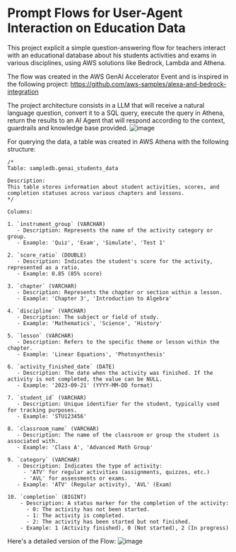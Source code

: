 # Prompt Flows for User-Agent Interaction on Education Data
This project explicit a simple question-answering flow for teachers interact with an educational database about his students activities and exams in various disciplines, using AWS solutions like Bedrock, Lambda and Athena.

The flow was created in the AWS GenAI Accelerator Event and is inspired in the following project: https://github.com/aws-samples/alexa-and-bedrock-integration

The project architecture consists in a LLM that will receive a natural language question, convert it to a SQL query, execute the query in Athena, return the results to an AI Agent that will respond according to the context, guardrails and knowledge base provided.
![image](https://github.com/user-attachments/assets/c22aa887-3b1d-4443-b781-d1069ce7355b)

For querying the data, a table was created in AWS Athena with the following structure:

```
/*
Table: sampledb.genai_students_data

Description:
This table stores information about student activities, scores, and completion statuses across various chapters and lessons.
*/

Columns:

1. `instrument_group` (VARCHAR)
   - Description: Represents the name of the activity category or group.
   - Example: 'Quiz', 'Exam', 'Simulate', 'Test 1'

2. `score_ratio` (DOUBLE)
   - Description: Indicates the student's score for the activity, represented as a ratio.
   - Example: 0.85 (85% score)

3. `chapter` (VARCHAR)
   - Description: Represents the chapter or section within a lesson.
   - Example: 'Chapter 3', 'Introduction to Algebra'

4. `discipline` (VARCHAR)
   - Description: The subject or field of study.
   - Example: 'Mathematics', 'Science', 'History'

5. `lesson` (VARCHAR)
   - Description: Refers to the specific theme or lesson within the chapter.
   - Example: 'Linear Equations', 'Photosynthesis'

6. `activity_finished_date` (DATE)
   - Description: The date when the activity was finished. If the activity is not completed, the value can be NULL.
   - Example: '2023-09-21' (YYYY-MM-DD format)

7. `student_id` (VARCHAR)
   - Description: Unique identifier for the student, typically used for tracking purposes.
   - Example: 'STU123456'

8. `classroom_name` (VARCHAR)
   - Description: The name of the classroom or group the student is associated with.
   - Example: 'Class A', 'Advanced Math Group'

9. `category` (VARCHAR)
   - Description: Indicates the type of activity:
     - 'ATV' for regular activities (assignments, quizzes, etc.)
     - 'AVL' for assessments or exams.
   - Example: 'ATV' (Regular activity), 'AVL' (Exam)

10. `completion` (BIGINT)
    - Description: A status marker for the completion of the activity:
      - 0: The activity has not been started.
      - 1: The activity is completed.
      - 2: The activity has been started but not finished.
    - Example: 1 (Activity finished), 0 (Not started), 2 (In progress)
```

Here's a detailed version of the Flow:
![image](https://github.com/user-attachments/assets/121ab1e2-b2ec-408a-b017-a07c15ebf52f)
